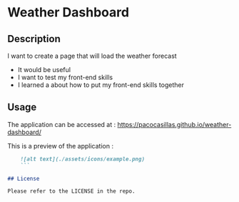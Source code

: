 # Weather Dashboard

## Description

I want to create a page that will load the weather forecast 

- It would be useful 
- I want to test my front-end skills
- I learned a about how to put my front-end skills together 

## Usage

The application can be accessed at : https://pacocasillas.github.io/weather-dashboard/

This is a preview of the application :

```md
    ![alt text](./assets/icons/example.png)
    ```

## License 

Please refer to the LICENSE in the repo.